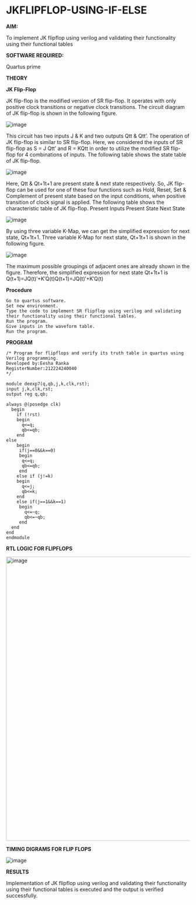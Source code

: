 # JKFLIPFLOP-USING-IF-ELSE

**AIM:** 

To implement  JK flipflop using verilog and validating their functionality using their functional tables

**SOFTWARE REQUIRED:**

Quartus prime

**THEORY**

**JK Flip-Flop**

JK flip-flop is the modified version of SR flip-flop. It operates with only positive clock transitions or negative clock transitions. The circuit diagram of JK flip-flop is shown in the following figure.

![image](https://github.com/naavaneetha/JKFLIPFLOP-USING-IF-ELSE/assets/154305477/a649c30b-232b-4558-b188-fd6c09845180)


This circuit has two inputs J & K and two outputs Qtt & Qtt’. The operation of JK flip-flop is similar to SR flip-flop. Here, we considered the inputs of SR flip-flop as S = J Qtt’ and R = KQtt in order to utilize the modified SR flip-flop for 4 combinations of inputs. The following table shows the state table of JK flip-flop.

![image](https://github.com/naavaneetha/JKFLIPFLOP-USING-IF-ELSE/assets/154305477/c4360742-e8a8-4937-b089-c46c0433f9a3)

 
Here, Qtt & Qt+1t+1 are present state & next state respectively. So, JK flip-flop can be used for one of these four functions such as Hold, Reset, Set & Complement of present state based on the input conditions, when positive transition of clock signal is applied. The following table shows the characteristic table of JK flip-flop. Present Inputs Present State Next State
 
![image](https://github.com/naavaneetha/JKFLIPFLOP-USING-IF-ELSE/assets/154305477/6c275261-a6d5-4c37-a3a7-1e88ca11c4cd)

By using three variable K-Map, we can get the simplified expression for next state, Qt+1t+1. Three variable K-Map for next state, Qt+1t+1 is shown in the following figure.
 
![image](https://github.com/naavaneetha/JKFLIPFLOP-USING-IF-ELSE/assets/154305477/5174f41b-0ce0-4329-a372-6d1943ea6673)

The maximum possible groupings of adjacent ones are already shown in the figure. Therefore, the simplified expression for next state Qt+1t+1 is Q(t+1)=JQ(t)′+K′Q(t)Q(t+1)=JQ(t)′+K′Q(t)

**Procedure**
```
Go to quartus software.
Set new environment.
Type the code to implement SR flipflop using verilog and validating their functionality using their functional tables.
Run the program.
Give inputs in the waveform table.
Run the program.
```
**PROGRAM**
```
/* Program for flipflops and verify its truth table in quartus using Verilog programming.
Developed by:Eesha Ranka
RegisterNumber:212224240040
*/

module deexp7(q,qb,j,k,clk,rst);
input j,k,clk,rst;
output reg q,qb;

always @(posedge clk)
  begin 
    if (!rst)
    begin 
      q<=q;
      qb<=qb;
    end
else 
    begin 
     if(j==0&&k==0)
     begin 
      q<=q;
      qb<=qb;
     end 
    else if (j!=k)
    begin 
      q<=j;
      qb<=k;
    end
    else if(j==1&&k==1)
     begin 
       q<=~q;
       qb<=~qb;
     end 
  end 
end 
endmodule

```

**RTL LOGIC FOR FLIPFLOPS**

<img width="776" alt="image" src="https://github.com/user-attachments/assets/11debb35-88e9-4a89-886a-7d97a86f25b5" />


**TIMING DIGRAMS FOR FLIP FLOPS**

![image](https://github.com/23004513/JKFLIPFLOP-USING-IF-ELSE/assets/138973069/d4b06ea5-ea16-4979-8e0c-56e0bf0706b1)

**RESULTS**

Implementation of JK flipflop using verilog and validating their functionality using their functional tables is executed and the output is verified successfully.
